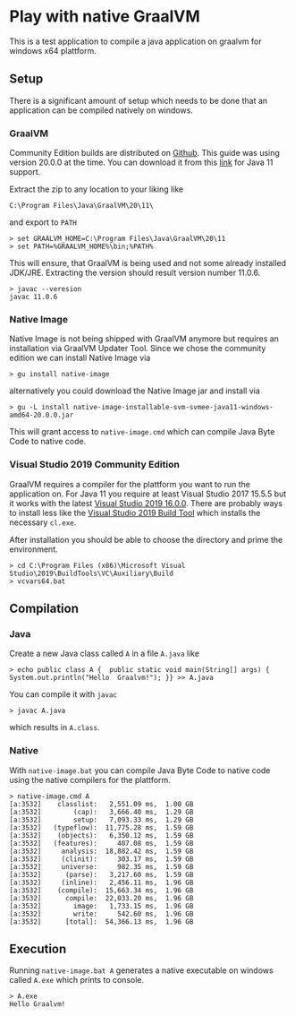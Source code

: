 # Play with native GraalVM

This is a test application to compile a java application on graalvm for windows x64 plattform.

## Setup

There is a significant amount of setup which needs to be done that an application can be compiled natively on windows.

### GraalVM

Community Edition builds are distributed on [Github](https://github.com/graalvm/graalvm-ce-builds/releases). This guide was using version 20.0.0 at the time. You can download it from this [link](https://github.com/graalvm/graalvm-ce-builds/releases/download/vm-20.0.0/graalvm-ce-java11-windows-amd64-20.0.0.zip) for Java 11 support.

Extract the zip to any location to your liking like

    C:\Program Files\Java\GraalVM\20\11\

and export to `PATH`

    > set GRAALVM_HOME=C:\Program Files\Java\GraalVM\20\11
    > set PATH=%GRAALVM_HOME%\bin;%PATH%

This will ensure, that GraalVM is being used and not some already installed JDK/JRE. Extracting the version should result version number 11.0.6.

    > javac --veresion
    javac 11.0.6

### Native Image

Native Image is not being shipped with GraalVM anymore but requires an installation via GraalVM Updater Tool. Since we chose the community edition we can install Native Image via

    > gu install native-image

alternatively you could download the Native Image jar and install via

    > gu -L install native-image-installable-svm-svmee-java11-windows-amd64-20.0.0.jar

This will grant access to `native-image.cmd` which can compile Java Byte Code to native code.

### Visual Studio 2019 Community Edition

GraalVM requires a compiler for the plattform you want to run the application on. For Java 11 you require at least Visual Studio 2017 15.5.5 but it works with the latest [Visual Studio 2019 16.0.0](https://visualstudio.microsoft.com/downloads/#visual-studio-community-2019). There are probably ways to install less like the [Visual Studio 2019 Build Tool](https://visualstudio.microsoft.com/downloads/#build-tools-for-visual-studio-2019) which installs the necessary `cl.exe`.

After installation you should be able to choose the directory and prime the environment.

    > cd C:\Program Files (x86)\Microsoft Visual Studio\2019\BuildTools\VC\Auxiliary\Build
    > vcvars64.bat

## Compilation

### Java

Create a new Java class called `A` in a file `A.java` like

    > echo public class A {  public static void main(String[] args) { System.out.println("Hello  Graalvm!"); }} >> A.java

You can compile it with `javac`

    > javac A.java

which results in `A.class`.

### Native

With `native-image.bat` you can compile Java Byte Code to native code using the native compilers for the plattform.

    > native-image.cmd A
    [a:3532]    classlist:   2,551.09 ms,  1.00 GB
    [a:3532]        (cap):   3,666.40 ms,  1.29 GB
    [a:3532]        setup:   7,093.33 ms,  1.29 GB
    [a:3532]   (typeflow):  11,775.28 ms,  1.59 GB
    [a:3532]    (objects):   6,350.12 ms,  1.59 GB
    [a:3532]   (features):     407.08 ms,  1.59 GB
    [a:3532]     analysis:  18,882.42 ms,  1.59 GB
    [a:3532]     (clinit):     303.17 ms,  1.59 GB
    [a:3532]     universe:     982.35 ms,  1.59 GB
    [a:3532]      (parse):   3,217.60 ms,  1.59 GB
    [a:3532]     (inline):   2,456.11 ms,  1.96 GB
    [a:3532]    (compile):  15,663.34 ms,  1.96 GB
    [a:3532]      compile:  22,033.20 ms,  1.96 GB
    [a:3532]        image:   1,733.15 ms,  1.96 GB
    [a:3532]        write:     542.60 ms,  1.96 GB
    [a:3532]      [total]:  54,366.13 ms,  1.96 GB

## Execution

Running `native-image.bat A` generates a native executable on windows called `A.exe` which prints to console.

    > A.exe
    Hello Graalvm!
